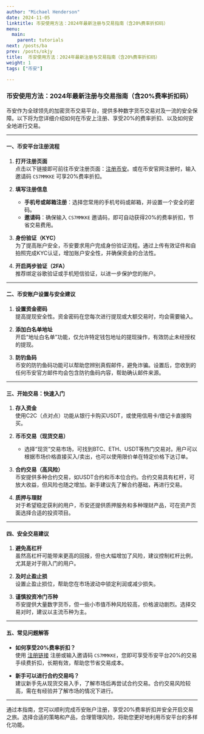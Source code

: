 ```yaml
---
author: "Michael Henderson"
date: 2024-11-05
linktitle: 币安使用方法：2024年最新注册与交易指南（含20%费率折扣码）
menu:
  main:
    parent: tutorials
next: /posts/ba
prev: /posts/okjy
title:  币安使用方法：2024年最新注册与交易指南（含20%费率折扣码）
weight: 1
tags: ["币安"]

---
```

### 币安使用方法：2024年最新注册与交易指南（含20%费率折扣码）

币安作为全球领先的加密货币交易平台，提供多种数字货币交易对及一流的安全保障。以下将为您详细介绍如何在币安上注册、享受20%的费率折扣、以及如何安全地进行交易。

---

#### 一、币安平台注册流程

1. **打开注册页面**  
   点击以下链接即可前往币安注册页面：[注册币安](https://www.binance.com/zh-CN/join?ref=CS7MMKKE)。或在币安官网注册时，输入邀请码 `CS7MMKKE` 可享20%费率折扣。

2. **填写注册信息**  
   - **手机号或邮箱注册**：选择您常用的手机号码或邮箱，并设置一个安全的密码。
   - **邀请码**：确保输入 `CS7MMKKE` 邀请码，即可自动获得20%的费率折扣，节省交易费用。
   
3. **身份验证（KYC）**  
   为了提高账户安全，币安要求用户完成身份验证流程。通过上传有效证件和自拍照完成KYC认证，增加账户安全性，并确保资金的合法性。

4. **开启两步验证（2FA）**  
   推荐绑定谷歌验证或手机短信验证，以进一步保护您的账户。

---

#### 二、币安账户设置与安全建议

1. **设置资金密码**  
   提高提现安全性。资金密码在您每次进行提现或大额交易时，均会需要输入。

2. **添加白名单地址**  
   开启“地址白名单”功能，仅允许特定钱包地址的提现操作，有效防止未经授权的提现。

3. **防钓鱼码**  
   币安的防钓鱼码功能可以帮助您辨别真假邮件，避免诈骗。设置后，您收到的任何币安官方邮件均会包含防钓鱼码内容，帮助确认邮件来源。

---

#### 三、开始交易：快速入门

1. **存入资金**  
   使用C2C（点对点）功能从银行卡购买USDT，或使用信用卡/借记卡直接购买。

2. **币币交易（现货交易）**  
   - 选择“现货”交易市场，可找到BTC、ETH、USDT等热门交易对。用户可以根据市场价格直接买入/卖出，也可以使用限价单在特定价格下达订单。
   
3. **合约交易（高风险）**  
   币安提供多种合约交易，如USDT合约和币本位合约。合约交易具有杠杆，可放大收益，但风险也随之增加。新手建议先了解合约基础，再进行交易。

4. **质押与理财**  
   对于希望稳定获利的用户，币安还提供质押服务和多种理财产品，可在资产页面选择合适的投资项目。

---

#### 四、安全交易建议

1. **避免高杠杆**  
   虽然高杠杆可能带来更高的回报，但也大幅增加了风险，建议控制杠杆比例，尤其是对于刚入门的用户。

2. **及时止盈止损**  
   设置止盈止损位，帮助您在市场波动中锁定利润或减少损失。

3. **谨慎投资冷门币种**  
   币安提供大量数字货币，但一些小市值币种风险较高，价格波动剧烈。选择交易对时，建议以主流币种为主。

---

#### 五、常见问题解答

- **如何享受20%费率折扣？**  
  使用 [注册链接](https://www.binance.com/zh-CN/join?ref=CS7MMKKE) 注册或输入邀请码 `CS7MMKKE`，您即可享受币安平台20%的交易手续费折扣，长期有效，帮助您节省交易成本。

- **新手可以进行合约交易吗？**  
  建议新手先从现货交易入手，了解市场后再尝试合约交易。合约交易风险较高，需在有经验并了解市场的情况下进行。

---

通过本指南，您可以顺利完成币安账户注册，享受20%费率折扣并安全开启交易之旅。选择合适的策略和产品，合理管理风险，将助您更好地利用币安平台的多样化功能。